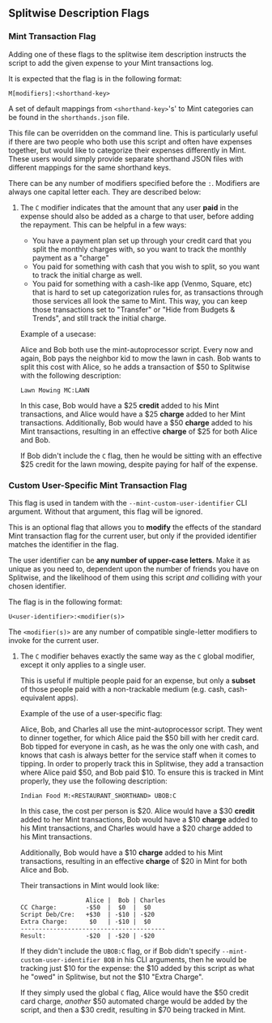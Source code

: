 ## Splitwise Description Flags

### Mint Transaction Flag

Adding one of these flags to the splitwise item description instructs the script
to add the given expense to your Mint transactions log.

It is expected that the flag is in the following format:

```
M[modifiers]:<shorthand-key>
```

A set of default mappings from `<shorthand-key>`'s' to Mint categories can be
found in the `shorthands.json` file.

This file can be overridden on the command line. This is particularly useful if
there are two people who both use this script and often have expenses together,
but would like to categorize their expenses differently in Mint. These users
would simply provide separate shorthand JSON files with different mappings for
the same shorthand keys.

There can be any number of modifiers specified before the `:`. Modifiers are
always one capital letter each. They are described below:

1.  The `C` modifier indicates that the amount that any user **paid** in the 
    expense should also be added as a charge to that user, before adding the
    repayment. This can be helpful in a few ways:

    * You have a payment plan set up through your credit card that you split the
       monthly charges with, so you want to track the monthly payment as a "charge"
    * You paid for something with cash that you wish to split, so you want to
      track the initial charge as well.
    * You paid for something with a cash-like app (Venmo, Square, etc) that is
      hard to set up categorization rules for, as transactions through those
      services all look the same to Mint. This way, you can keep those transactions
      set to "Transfer" or "Hide from Budgets & Trends", and still track the initial
      charge.

    Example of a usecase:

	Alice and Bob both use the mint-autoprocessor script. Every now and again, Bob pays
	the neighbor kid to mow the lawn in cash. Bob wants to split this cost with Alice,
	so he adds a transaction of $50 to Splitwise with the following description:

	```
	Lawn Mowing MC:LAWN
	```

	In this case, Bob would have a $25 **credit** added to his Mint transactions, and
	Alice would have a $25 **charge** added to her Mint transactions. Additionally, Bob
	would have a $50 **charge** added to his Mint transactions, resulting in an effective
	**charge** of $25 for both Alice and Bob.

	If Bob didn't include the `C` flag, then he would be sitting with an effective $25 
	credit for the lawn mowing, despite paying for half of the expense.

### Custom User-Specific Mint Transaction Flag

This flag is used in tandem with the `--mint-custom-user-identifier` CLI
argument. Without that argument, this flag will be ignored.

This is an optional flag that allows you to **modify** the effects of the standard
Mint transaction flag for the current user, but only if the provided identifier
matches the identifier in the flag.

The user identifier can be **any number of upper-case letters**. Make it as unique
as you need to, dependent upon the number of friends you have on Splitwise, and the
likelihood of them using this script _and_ colliding with your chosen identifier.

The flag is in the following format:

```
U<user-identifier>:<modifier(s)>
```

The `<modifier(s)>` are any number of compatible single-letter modifiers to invoke
for the current user.

1.  The `C` modifier behaves exactly the same way as the `C` global modifier, except
	it only applies to a single user.

	This is useful if multiple people paid for an expense, but only a **subset** of
	those people paid with a non-trackable medium (e.g. cash, cash-equivalent apps).

	Example of the use of a user-specific flag:

	Alice, Bob, and Charles all use the mint-autoprocessor script. They went to dinner
	together, for which Alice paid the $50 bill with her credit card. Bob tipped for
	everyone in cash, as he was the only one with cash, and knows that cash is always
	better for the service staff when it comes to tipping. In order to properly track
	this in Splitwise, they add a transaction where Alice paid $50, and Bob paid $10.
	To ensure this is tracked in Mint properly, they use the following description:

	```
	Indian Food M:<RESTAURANT_SHORTHAND> UBOB:C
	```

	In this case, the cost per person is $20. Alice would have a $30 **credit** added
	to her Mint transactions, Bob would have a $10 **charge** added to his Mint
	transactions, and Charles would have a $20 charge added to his Mint transactions.

	Additionally, Bob would have a $10 **charge** added to his Mint transactions,
	resulting in an effective **charge** of $20 in Mint for both Alice and Bob.

	Their transactions in Mint would look like:

	```
	                  Alice |  Bob | Charles
	CC Charge:        -$50  |  $0  |  $0
	Script Deb/Cre:   +$30  | -$10 | -$20
    Extra Charge:      $0   | -$10 |  $0
    ----------------------------------------
    Result:           -$20  | -$20 | -$20
	```

	If they didn't include the `UBOB:C` flag, or if Bob didn't specify 
	`--mint-custom-user-identifier BOB` in his CLI arguments, then he would be tracking
	just $10 for the expense: the $10 added by this script as what he "owed" in Splitwise,
	but not the $10 "Extra Charge".

	If they simply used the global `C` flag, Alice would have the $50 credit card charge,
	_another_ $50 automated charge would be added by the script, and then a $30 credit,
	resulting in $70 being tracked in Mint.